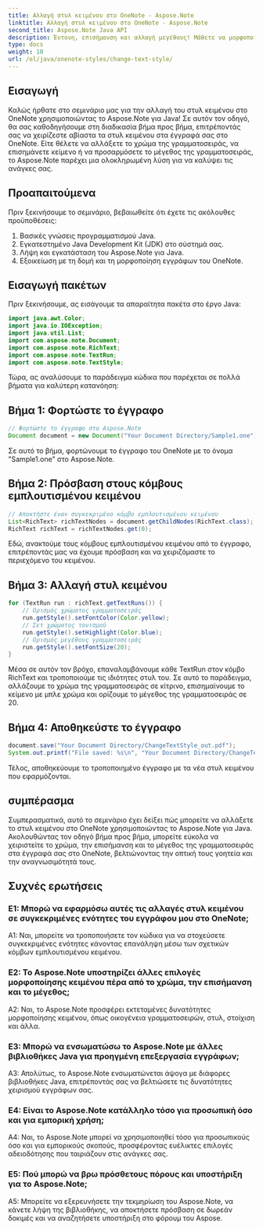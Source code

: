 ```yaml
---
title: Αλλαγή στυλ κειμένου στο OneNote - Aspose.Note
linktitle: Αλλαγή στυλ κειμένου στο OneNote - Aspose.Note
second_title: Aspose.Note Java API
description: Έντονη, επισήμανση και αλλαγή μεγέθους! Μάθετε να μορφοποιείτε κείμενο σε έγγραφα του OneNote με το Aspose.Note. Βήμα-βήμα οδηγός & κωδικός περιλαμβάνονται! #OneNote #Java #Aspose
type: docs
weight: 10
url: /el/java/onenote-styles/change-text-style/
---
```

## Εισαγωγή

Καλώς ήρθατε στο σεμινάριο μας για την αλλαγή του στυλ κειμένου στο OneNote χρησιμοποιώντας το Aspose.Note για Java! Σε αυτόν τον οδηγό, θα σας καθοδηγήσουμε στη διαδικασία βήμα προς βήμα, επιτρέποντάς σας να χειρίζεστε αβίαστα τα στυλ κειμένου στα έγγραφά σας στο OneNote. Είτε θέλετε να αλλάξετε το χρώμα της γραμματοσειράς, να επισημάνετε κείμενο ή να προσαρμόσετε το μέγεθος της γραμματοσειράς, το Aspose.Note παρέχει μια ολοκληρωμένη λύση για να καλύψει τις ανάγκες σας.

## Προαπαιτούμενα

Πριν ξεκινήσουμε το σεμινάριο, βεβαιωθείτε ότι έχετε τις ακόλουθες προϋποθέσεις:

1. Βασικές γνώσεις προγραμματισμού Java.
2. Εγκατεστημένο Java Development Kit (JDK) στο σύστημά σας.
3. Λήψη και εγκατάσταση του Aspose.Note για Java.
4. Εξοικείωση με τη δομή και τη μορφοποίηση εγγράφων του OneNote.

## Εισαγωγή πακέτων

Πριν ξεκινήσουμε, ας εισάγουμε τα απαραίτητα πακέτα στο έργο Java:

```java
import java.awt.Color;
import java.io.IOException;
import java.util.List;
import com.aspose.note.Document;
import com.aspose.note.RichText;
import com.aspose.note.TextRun;
import com.aspose.note.TextStyle;
```

Τώρα, ας αναλύσουμε το παράδειγμα κώδικα που παρέχεται σε πολλά βήματα για καλύτερη κατανόηση:

## Βήμα 1: Φορτώστε το έγγραφο

```java
// Φορτώστε το έγγραφο στο Aspose.Note
Document document = new Document("Your Document Directory/Sample1.one");
```

Σε αυτό το βήμα, φορτώνουμε το έγγραφο του OneNote με το όνομα "Sample1.one" στο Aspose.Note.

## Βήμα 2: Πρόσβαση στους κόμβους εμπλουτισμένου κειμένου

```java
// Αποκτήστε έναν συγκεκριμένο κόμβο εμπλουτισμένου κειμένου
List<RichText> richTextNodes = document.getChildNodes(RichText.class);
RichText richText = richTextNodes.get(0);
```

Εδώ, ανακτούμε τους κόμβους εμπλουτισμένου κειμένου από το έγγραφο, επιτρέποντάς μας να έχουμε πρόσβαση και να χειριζόμαστε το περιεχόμενο του κειμένου.

## Βήμα 3: Αλλαγή στυλ κειμένου

```java
for (TextRun run : richText.getTextRuns()) {
    // Ορισμός χρώματος γραμματοσειράς
    run.getStyle().setFontColor(Color.yellow);
    // Σετ χρώματος τονισμού
    run.getStyle().setHighlight(Color.blue);
    // Ορισμός μεγέθους γραμματοσειράς
    run.getStyle().setFontSize(20);
}
```

Μέσα σε αυτόν τον βρόχο, επαναλαμβάνουμε κάθε TextRun στον κόμβο RichText και τροποποιούμε τις ιδιότητες στυλ του. Σε αυτό το παράδειγμα, αλλάζουμε το χρώμα της γραμματοσειράς σε κίτρινο, επισημαίνουμε το κείμενο με μπλε χρώμα και ορίζουμε το μέγεθος της γραμματοσειράς σε 20.

## Βήμα 4: Αποθηκεύστε το έγγραφο

```java
document.save("Your Document Directory/ChangeTextStyle_out.pdf");
System.out.printf("File saved: %s\n", "Your Document Directory/ChangeTextStyle_out.pdf");
```

Τέλος, αποθηκεύουμε το τροποποιημένο έγγραφο με τα νέα στυλ κειμένου που εφαρμόζονται.

## συμπέρασμα

Συμπερασματικά, αυτό το σεμινάριο έχει δείξει πώς μπορείτε να αλλάξετε το στυλ κειμένου στο OneNote χρησιμοποιώντας το Aspose.Note για Java. Ακολουθώντας τον οδηγό βήμα προς βήμα, μπορείτε εύκολα να χειριστείτε το χρώμα, την επισήμανση και το μέγεθος της γραμματοσειράς στα έγγραφά σας στο OneNote, βελτιώνοντας την οπτική τους γοητεία και την αναγνωσιμότητά τους.

## Συχνές ερωτήσεις

### Ε1: Μπορώ να εφαρμόσω αυτές τις αλλαγές στυλ κειμένου σε συγκεκριμένες ενότητες του εγγράφου μου στο OneNote;

A1: Ναι, μπορείτε να τροποποιήσετε τον κώδικα για να στοχεύσετε συγκεκριμένες ενότητες κάνοντας επανάληψη μέσω των σχετικών κόμβων εμπλουτισμένου κειμένου.

### Ε2: Το Aspose.Note υποστηρίζει άλλες επιλογές μορφοποίησης κειμένου πέρα από το χρώμα, την επισήμανση και το μέγεθος;

A2: Ναι, το Aspose.Note προσφέρει εκτεταμένες δυνατότητες μορφοποίησης κειμένου, όπως οικογένεια γραμματοσειρών, στυλ, στοίχιση και άλλα.

### Ε3: Μπορώ να ενσωματώσω το Aspose.Note με άλλες βιβλιοθήκες Java για προηγμένη επεξεργασία εγγράφων;

A3: Απολύτως, το Aspose.Note ενσωματώνεται άψογα με διάφορες βιβλιοθήκες Java, επιτρέποντάς σας να βελτιώσετε τις δυνατότητες χειρισμού εγγράφων σας.

### Ε4: Είναι το Aspose.Note κατάλληλο τόσο για προσωπική όσο και για εμπορική χρήση;

A4: Ναι, το Aspose.Note μπορεί να χρησιμοποιηθεί τόσο για προσωπικούς όσο και για εμπορικούς σκοπούς, προσφέροντας ευέλικτες επιλογές αδειοδότησης που ταιριάζουν στις ανάγκες σας.

### Ε5: Πού μπορώ να βρω πρόσθετους πόρους και υποστήριξη για το Aspose.Note;

A5: Μπορείτε να εξερευνήσετε την τεκμηρίωση του Aspose.Note, να κάνετε λήψη της βιβλιοθήκης, να αποκτήσετε πρόσβαση σε δωρεάν δοκιμές και να αναζητήσετε υποστήριξη στο φόρουμ του Aspose.